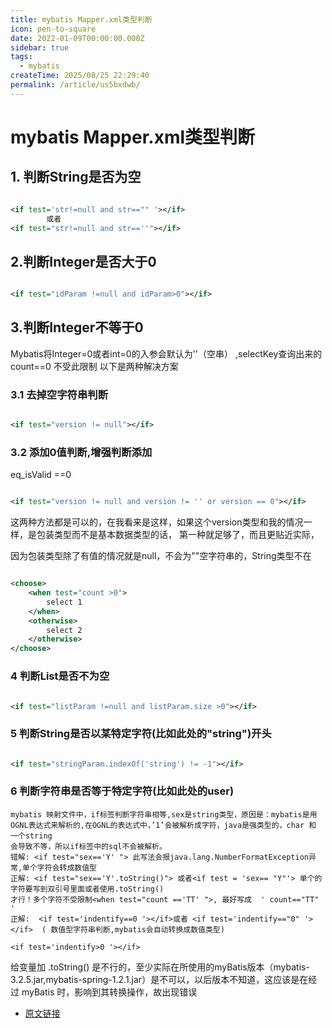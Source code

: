 ```yaml
---
title: mybatis Mapper.xml类型判断
icon: pen-to-square
date: 2022-01-09T00:00:00.000Z
sidebar: true
tags:
  - mybatis
createTime: 2025/08/25 22:29:40
permalink: /article/us5bxdwb/
---
```


# mybatis Mapper.xml类型判断

## 1. 判断String是否为空

```xml

<if test='str!=null and str=="" '></if>
        或者
<if test="str!=null and str==''"></if>
```

## 2.判断Integer是否大于0

```xml

<if test="idParam !=null and idParam>0"></if>
```

## 3.判断Integer不等于0

Mybatis将Integer=0或者int=0的入参会默认为''（空串） ,selectKey查询出来的count==0 不受此限制
以下是两种解决方案

### 3.1 去掉空字符串判断

```xml

<if test="version != null"></if>
```

### 3.2 添加0值判断,增强判断添加

eq_isValid ==0

```xml

<if test="version != null and version != '' or version == 0"></if>
```

这两种方法都是可以的，在我看来是这样，如果这个version类型和我的情况一样，是包装类型而不是基本数据类型的话， 第一种就足够了，而且更贴近实际，

因为包装类型除了有值的情况就是null，不会为""空字符串的，String类型不在

```xml

<choose>
    <when test="count >0">
        select 1
    </when>
    <otherwise>
        select 2
    </otherwise>
</choose>
```

### 4 判断List是否不为空

```xml

<if test="listParam !=null and listParam.size >0"></if>
```

### 5 判断String是否以某特定字符(比如此处的"string")开头

```xml

<if test="stringParam.indexOf('string') != -1"></if>
```

### 6 判断字符串是否等于特定字符(比如此处的user)

```text
mybatis 映射文件中，if标签判断字符串相等,sex是string类型，原因是：mybatis是用OGNL表达式来解析的,在OGNL的表达式中，’1’会被解析成字符，java是强类型的，char 和 一个string
会导致不等，所以if标签中的sql不会被解析。
错解: <if test="sex=='Y' "> 此写法会报java.lang.NumberFormatException异常,单个字符会转成数值型
正解: <if test="sex=='Y'.toString()"> 或者<if test = 'sex== "Y"'> 单个的字符要写到双引号里面或者使用.toString()
才行！多个字符不受限制<when test="count =='TT' ">, 最好写成  ' count=="TT" '
正解:  <if test='indentify==0 '></if>或者 <if test='indentify=="0" '> </if>  ( 数值型字符串判断,mybatis会自动转换成数值类型)
```

 `<if test='indentify>0 '></if>`

给变量加 .toString() 是不行的，至少实际在所使用的myBatis版本（mybatis-3.2.5.jar,mybatis-spring-1.2.1.jar）是不可以，以后版本不知道，这应该是在经过
myBatis
时，影响到其转换操作，故出现错误

- [原文链接](https://blog.csdn.net/qq_31459039/article/details/79961116)

